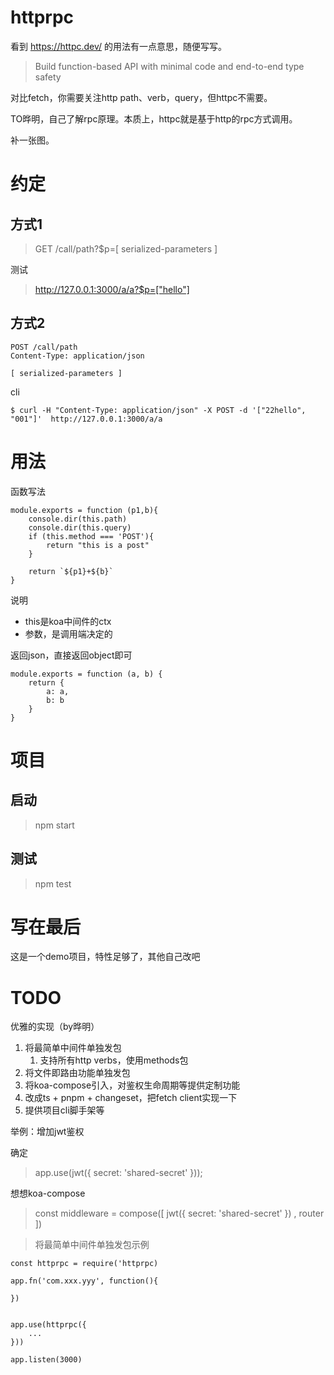 # httprpc

看到 https://httpc.dev/ 的用法有一点意思，随便写写。

> Build function-based API with minimal code and end-to-end type safety

对比fetch，你需要关注http path、verb，query，但httpc不需要。

TO晔明，自己了解rpc原理。本质上，httpc就是基于http的rpc方式调用。

补一张图。

# 约定

## 方式1

> GET /call/path?$p=[ serialized-parameters ]

测试

> http://127.0.0.1:3000/a/a?$p=["hello"]

## 方式2

```
POST /call/path
Content-Type: application/json

[ serialized-parameters ]
```

cli

```
$ curl -H "Content-Type: application/json" -X POST -d '["22hello", "001"]'  http://127.0.0.1:3000/a/a
```

# 用法

函数写法

```
module.exports = function (p1,b){
    console.dir(this.path)
    console.dir(this.query)
    if (this.method === 'POST'){
        return "this is a post"
    }

    return `${p1}+${b}`
}
```

说明

- this是koa中间件的ctx
- 参数，是调用端决定的

返回json，直接返回object即可

```
module.exports = function (a, b) {
    return {
        a: a,
        b: b
    }
}
```

# 项目

## 启动

> npm start

## 测试

> npm test

# 写在最后

这是一个demo项目，特性足够了，其他自己改吧

# TODO

优雅的实现（by晔明）

1. 将最简单中间件单独发包
    1. 支持所有http verbs，使用methods包
1. 将文件即路由功能单独发包
1. 将koa-compose引入，对鉴权生命周期等提供定制功能
1. 改成ts + pnpm + changeset，把fetch client实现一下
1. 提供项目cli脚手架等


举例：增加jwt鉴权

确定

> app.use(jwt({ secret: 'shared-secret' }));

想想koa-compose

> const middleware = compose([ jwt({ secret: 'shared-secret' }) , router ])


> 将最简单中间件单独发包示例

```
const httprpc = require('httprpc)

app.fn('com.xxx.yyy', function(){

})


app.use(httprpc({
    ...
}))

app.listen(3000)

```
